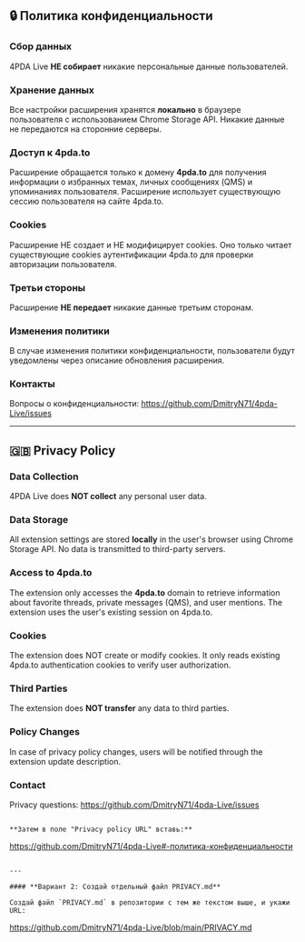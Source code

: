 ## 🔒 Политика конфиденциальности

### Сбор данных
4PDA Live **НЕ собирает** никакие персональные данные пользователей.

### Хранение данных
Все настройки расширения хранятся **локально** в браузере пользователя с использованием Chrome Storage API. Никакие данные не передаются на сторонние серверы.

### Доступ к 4pda.to
Расширение обращается только к домену **4pda.to** для получения информации о избранных темах, личных сообщениях (QMS) и упоминаниях пользователя. Расширение использует существующую сессию пользователя на сайте 4pda.to.

### Cookies
Расширение НЕ создает и НЕ модифицирует cookies. Оно только читает существующие cookies аутентификации 4pda.to для проверки авторизации пользователя.

### Третьи стороны
Расширение **НЕ передает** никакие данные третьим сторонам.

### Изменения политики
В случае изменения политики конфиденциальности, пользователи будут уведомлены через описание обновления расширения.

### Контакты
Вопросы о конфиденциальности: https://github.com/DmitryN71/4pda-Live/issues

---

## 🇬🇧 Privacy Policy

### Data Collection
4PDA Live does **NOT collect** any personal user data.

### Data Storage
All extension settings are stored **locally** in the user's browser using Chrome Storage API. No data is transmitted to third-party servers.

### Access to 4pda.to
The extension only accesses the **4pda.to** domain to retrieve information about favorite threads, private messages (QMS), and user mentions. The extension uses the user's existing session on 4pda.to.

### Cookies
The extension does NOT create or modify cookies. It only reads existing 4pda.to authentication cookies to verify user authorization.

### Third Parties
The extension does **NOT transfer** any data to third parties.

### Policy Changes
In case of privacy policy changes, users will be notified through the extension update description.

### Contact
Privacy questions: https://github.com/DmitryN71/4pda-Live/issues
```

**Затем в поле "Privacy policy URL" вставь:**
```
https://github.com/DmitryN71/4pda-Live#-политика-конфиденциальности
```

---

#### **Вариант 2: Создай отдельный файл PRIVACY.md**

Создай файл `PRIVACY.md` в репозитории с тем же текстом выше, и укажи URL:
```
https://github.com/DmitryN71/4pda-Live/blob/main/PRIVACY.md
